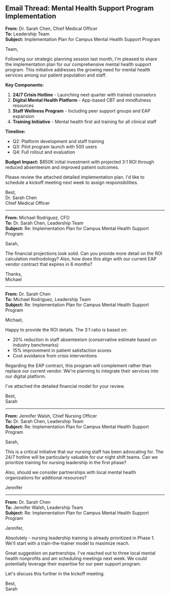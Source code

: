 ## Email Thread: Mental Health Support Program Implementation

**From:** Dr. Sarah Chen, Chief Medical Officer  
**To:** Leadership Team  
**Subject:** Implementation Plan for Campus Mental Health Support Program  

Team,

Following our strategic planning session last month, I'm pleased to share the implementation plan for our comprehensive mental health support program. This initiative addresses the growing need for mental health services among our patient population and staff.

**Key Components:**
1. **24/7 Crisis Hotline** - Launching next quarter with trained counselors
2. **Digital Mental Health Platform** - App-based CBT and mindfulness resources
3. **Staff Wellness Program** - Including peer support groups and EAP expansion
4. **Training Initiative** - Mental health first aid training for all clinical staff

**Timeline:**
- Q2: Platform development and staff training
- Q3: Pilot program launch with 500 users
- Q4: Full rollout and evaluation

**Budget Impact:** $850K initial investment with projected 3:1 ROI through reduced absenteeism and improved patient outcomes.

Please review the attached detailed implementation plan. I'd like to schedule a kickoff meeting next week to assign responsibilities.

Best,  
Dr. Sarah Chen  
Chief Medical Officer  

---

**From:** Michael Rodriguez, CFO  
**To:** Dr. Sarah Chen, Leadership Team  
**Subject:** Re: Implementation Plan for Campus Mental Health Support Program  

Sarah,

The financial projections look solid. Can you provide more detail on the ROI calculation methodology? Also, how does this align with our current EAP vendor contract that expires in 6 months?

Thanks,  
Michael  

---

**From:** Dr. Sarah Chen  
**To:** Michael Rodriguez, Leadership Team  
**Subject:** Re: Implementation Plan for Campus Mental Health Support Program  

Michael,

Happy to provide the ROI details. The 3:1 ratio is based on:
- 20% reduction in staff absenteeism (conservative estimate based on industry benchmarks)
- 15% improvement in patient satisfaction scores
- Cost avoidance from crisis interventions

Regarding the EAP contract, this program will complement rather than replace our current vendor. We're planning to integrate their services into our digital platform.

I've attached the detailed financial model for your review.

Best,  
Sarah  

---

**From:** Jennifer Walsh, Chief Nursing Officer  
**To:** Dr. Sarah Chen, Leadership Team  
**Subject:** Re: Implementation Plan for Campus Mental Health Support Program  

Sarah,

This is a critical initiative that our nursing staff has been advocating for. The 24/7 hotline will be particularly valuable for our night shift teams. Can we prioritize training for nursing leadership in the first phase?

Also, should we consider partnerships with local mental health organizations for additional resources?

Jennifer  

---

**From:** Dr. Sarah Chen  
**To:** Jennifer Walsh, Leadership Team  
**Subject:** Re: Implementation Plan for Campus Mental Health Support Program  

Jennifer,

Absolutely - nursing leadership training is already prioritized in Phase 1. We'll start with a train-the-trainer model to maximize reach.

Great suggestion on partnerships. I've reached out to three local mental health nonprofits and am scheduling meetings next week. We could potentially leverage their expertise for our peer support program.

Let's discuss this further in the kickoff meeting.

Best,  
Sarah